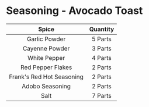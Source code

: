 # Seasoning - Avocado Toast

|           Spice           | Quantity |
|:-------------------------:|:--------:|
|       Garlic Powder       |  5 Parts |
|       Cayenne Powder      |  3 Parts |
|        White Pepper       |  4 Parts |
|     Red Pepper Flakes     |  2 Parts |
| Frank's Red Hot Seasoning |  2 Parts |
|      Adobo Seasoning      |  2 Parts |
|            Salt           |  7 Parts |
